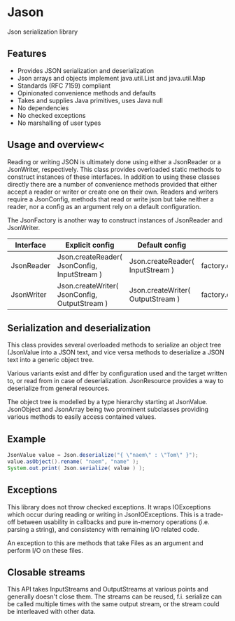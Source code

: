 # Jason

Json serialization library

## Features

 - Provides JSON serialization and deserialization
 - Json arrays and objects implement java.util.List and java.util.Map 
 - Standards (RFC 7159) compliant
 - Opinionated convenience methods and defaults
 - Takes and supplies Java primitives, uses Java null
 - No dependencies
 - No checked exceptions
 - No marshalling of user types

## Usage and overview<

Reading or writing JSON is ultimately done using either a JsonReader or a JsonWriter, respectively.
This class provides overloaded static methods to construct instances of these interfaces.
In addition to using these classes directly there are a number of convenience methods provided that either accept
a reader or writer or create one on their own. Readers and writers require a JsonConfig, methods that read
or write json but take neither a reader, nor a config as an argument rely on a default configuration.

The JsonFactory is another way to construct instances of JsonReader and JsonWriter.

Interface | Explicit config | Default config | Factory's config
-----------|----------------|----------------|----------------------
JsonReader | Json.createReader( JsonConfig, InputStream ) | Json.createReader( InputStream ) | factory.createReader(InputStream)
JsonWriter | Json.createWriter( JsonConfig, OutputStream ) | Json.createWriter( OutputStream ) | factory.createWriter(OutputStream)

## Serialization and deserialization

This class provides several overloaded methods to serialize an object tree (JsonValue into a JSON text, and
vice versa methods to deserialize a JSON text into a generic object tree.

Various variants exist and differ by configuration used and the target written to, or read from in case of deserialization.
JsonResource provides a way to deserialize from general resources.

The object tree is modelled by a type hierarchy starting at JsonValue. JsonObject and JsonArray
being two prominent subclasses providing various methods to easily access contained values.

## Example

```java
JsonValue value = Json.deserialize("{ \"naem\" : \"Tom\" }");
value.asObject().rename( "naem", "name" );
System.out.print( Json.serialize( value ) );
```

## Exceptions
This library does not throw checked exceptions. It wraps IOExceptions which occur during reading
or writing in JsonIOExceptions. This is a trade-off between usability in callbacks and pure in-memory
operations (i.e. parsing a string), and consistency with remaining I/O related code.
 
An exception to this are methods that take Files as an argument and perform I/O on these files.

## Closable streams
This API takes InputStreams and OutputStreams at various
points and generally doesn't close them. The streams can be reused, f.i.
serialize can be called multiple times with the same output stream, or
the stream could be interleaved with other data.
